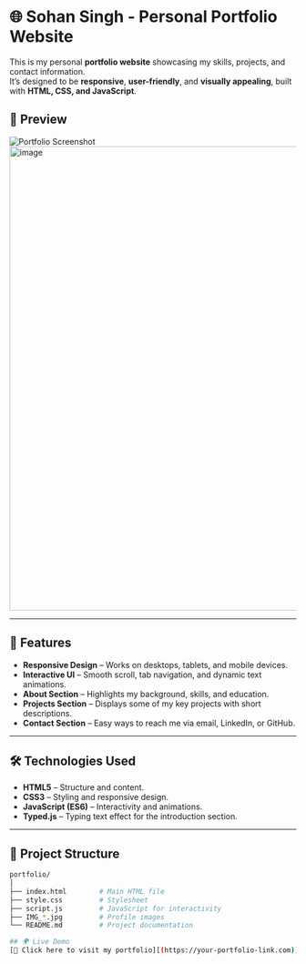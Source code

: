 # 🌐 Sohan Singh - Personal Portfolio Website

This is my personal **portfolio website** showcasing my skills, projects, and contact information.  
It’s designed to be **responsive**, **user-friendly**, and **visually appealing**, built with **HTML, CSS, and JavaScript**.

## 📸 Preview
![Portfolio Screenshot](preview.png)<img width="1880" height="816" alt="image" src="https://github.com/user-attachments/assets/6cb83b38-4f92-4faf-9de5-70b12c7ef436" />

---

## 🚀 Features
- **Responsive Design** – Works on desktops, tablets, and mobile devices.
- **Interactive UI** – Smooth scroll, tab navigation, and dynamic text animations.
- **About Section** – Highlights my background, skills, and education.
- **Projects Section** – Displays some of my key projects with short descriptions.
- **Contact Section** – Easy ways to reach me via email, LinkedIn, or GitHub.

---

## 🛠️ Technologies Used
- **HTML5** – Structure and content.
- **CSS3** – Styling and responsive design.
- **JavaScript (ES6)** – Interactivity and animations.
- **Typed.js** – Typing text effect for the introduction section.

---

## 📂 Project Structure
```bash
portfolio/
│
├── index.html        # Main HTML file
├── style.css         # Stylesheet
├── script.js         # JavaScript for interactivity
├── IMG_*.jpg         # Profile images
└── README.md         # Project documentation

## 🌍 Live Demo
[🔗 Click here to visit my portfolio][(https://your-portfolio-link.com)](https://sohsingh.github.io/portfolio-website/)

